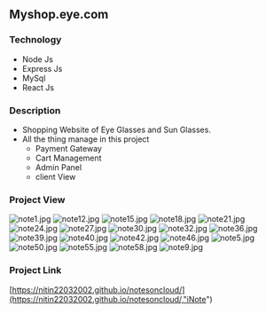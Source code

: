 ## Myshop.eye.com

### Technology
  * Node Js
  * Express Js
  * MySql
  * React Js

### Description
  * Shopping Website of Eye Glasses and Sun Glasses.
  * All the thing manage in this project 
      * Payment Gateway
      * Cart Management
      * Admin Panel
      * client View

### Project View
  
 ![note1.jpg](https://nitin22032002.github.io/projectiages/note1.jpg)
![note12.jpg](https://nitin22032002.github.io/projectiages/note12.jpg)
![note15.jpg](https://nitin22032002.github.io/projectiages/note15.jpg)
![note18.jpg](https://nitin22032002.github.io/projectiages/note18.jpg)
![note21.jpg](https://nitin22032002.github.io/projectiages/note21.jpg)
![note24.jpg](https://nitin22032002.github.io/projectiages/note24.jpg)
![note27.jpg](https://nitin22032002.github.io/projectiages/note27.jpg)
![note30.jpg](https://nitin22032002.github.io/projectiages/note30.jpg)
![note32.jpg](https://nitin22032002.github.io/projectiages/note32.jpg)
![note36.jpg](https://nitin22032002.github.io/projectiages/note36.jpg)
![note39.jpg](https://nitin22032002.github.io/projectiages/note39.jpg)
![note40.jpg](https://nitin22032002.github.io/projectiages/note40.jpg)
![note42.jpg](https://nitin22032002.github.io/projectiages/note42.jpg)
![note46.jpg](https://nitin22032002.github.io/projectiages/note46.jpg)
![note5.jpg](https://nitin22032002.github.io/projectiages/note5.jpg)
![note50.jpg](https://nitin22032002.github.io/projectiages/note50.jpg)
![note55.jpg](https://nitin22032002.github.io/projectiages/note55.jpg)
![note58.jpg](https://nitin22032002.github.io/projectiages/note58.jpg)
![note9.jpg](https://nitin22032002.github.io/projectiages/note9.jpg)
  
### Project Link

  [https://nitin22032002.github.io/notesoncloud/](https://nitin22032002.github.io/notesoncloud/,"iNote")
